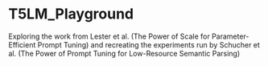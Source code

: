 # T5LM_Playground
Exploring the work from Lester et al. (The Power of Scale for Parameter-Efficient Prompt Tuning) and recreating the experiments run by Schucher et al. (The Power of Prompt Tuning for Low-Resource Semantic Parsing)
